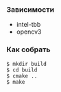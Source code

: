 ### Зависимости
- intel-tbb
- opencv3

### Как собрать
```
$ mkdir build
$ cd build
$ cmake ..
$ make
```